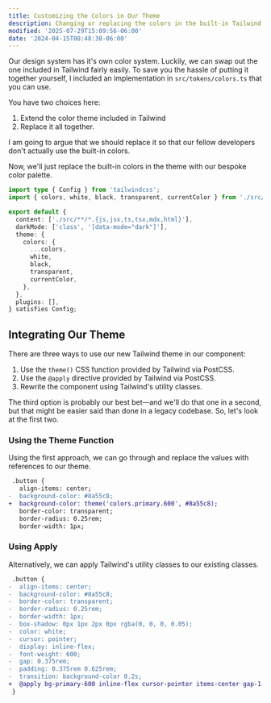 ```yaml
---
title: Customizing the Colors in Our Theme
description: Changing or replacing the colors in the built-in Tailwind theme.
modified: '2025-07-29T15:09:56-06:00'
date: '2024-04-15T08:48:38-06:00'
---
```


Our design system has it's own color system. Luckily, we can swap out the one included in Tailwind fairly easily. To save you the hassle of putting it together yourself, I included an implementation in `src/tokens/colors.ts` that you can use.

You have two choices here:

1. Extend the color theme included in Tailwind
2. Replace it all together.

I am going to argue that we should replace it so that our fellow developers don't actually use the built-in colors.

Now, we'll just replace the built-in colors in the theme with our bespoke color palette.

```ts
import type { Config } from 'tailwindcss';
import { colors, white, black, transparent, currentColor } from './src/tokens/colors';

export default {
  content: ['./src/**/*.{js,jsx,ts,tsx,mdx,html}'],
  darkMode: ['class', '[data-mode="dark"]'],
  theme: {
    colors: {
      ...colors,
      white,
      black,
      transparent,
      currentColor,
    },
  },
  plugins: [],
} satisfies Config;
```

## Integrating Our Theme

There are three ways to use our new Tailwind theme in our component:

1. Use the `theme()` CSS function provided by Tailwind via PostCSS.
2. Use the `@apply` directive provided by Tailwind via PostCSS.
3. Rewrite the component using Tailwind's utility classes.

The third option is probably our best bet—and we'll do that one in a second, but that might be easier said than done in a legacy codebase. So, let's look at the first two.

### Using the Theme Function

Using the first approach, we can go through and replace the values with references to our theme.

```diff
 .button {
   align-items: center;
-  background-color: #8a55c8;
+  background-color: theme('colors.primary.600', #8a55c8);
   border-color: transparent;
   border-radius: 0.25rem;
   border-width: 1px;
```

### Using Apply

Alternatively, we can apply Tailwind's utility classes to our existing classes.

```diff
 .button {
-  align-items: center;
-  background-color: #8a55c8;
-  border-color: transparent;
-  border-radius: 0.25rem;
-  border-width: 1px;
-  box-shadow: 0px 1px 2px 0px rgba(0, 0, 0, 0.05);
-  color: white;
-  cursor: pointer;
-  display: inline-flex;
-  font-weight: 600;
-  gap: 0.375rem;
-  padding: 0.375rem 0.625rem;
-  transition: background-color 0.2s;
+  @apply bg-primary-600 inline-flex cursor-pointer items-center gap-1.5 rounded border border-transparent px-2.5 py-1.5 text-white shadow-sm transition-colors;
 }
```

